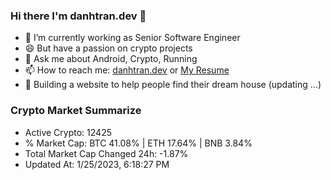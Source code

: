 ### Hi there I'm danhtran.dev 👋

- 🔭 I’m currently working as Senior Software Engineer
- 😄 But have a passion on crypto projects
- 💬 Ask me about Android, Crypto, Running 
- 📫 How to reach me: <a href="https://danhtran.dev" target="_blank">danhtran.dev</a> or <a href="Dan-Resume.pdf" target="_blank">My Resume</a>
- 🌱 Building a website to help people find their dream house (updating ...)

### Crypto Market Summarize
- Active Crypto: 12425
- % Market Cap: BTC 41.08% | ETH 17.64% | BNB 3.84%
- Total Market Cap Changed 24h: -1.87%
- Updated At: 1/25/2023, 6:18:27 PM
